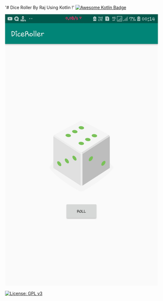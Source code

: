 '# Dice Roller By Raj Using Kotlin !'
[![Awesome Kotlin Badge](https://kotlin.link/awesome-kotlin.svg)](https://github.com/KotlinBy/awesome-kotlin)

![android](./ScreenShot/App.jpg?raw=true 'android')


[![License: GPL v3](https://img.shields.io/badge/License-GPLv3-blue.svg)](https://www.gnu.org/licenses/gpl-3.0)
